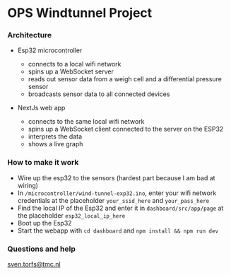 # OPS Windtunnel Project

### Architecture

* Esp32 microcontroller
  * connects to a local wifi network 
  * spins up a WebSocket server 
  * reads out sensor data from a weigh cell and a differential pressure sensor
  * broadcasts sensor data to all connected devices

* NextJs web app 
  * connects to the same local wifi network 
  * spins up a WebSocket client connected to the server on the ESP32
  * interprets the data 
  * shows a live graph

### How to make it work

* Wire up the esp32 to the sensors (hardest part because I am bad at wiring)
* In `/microcontroller/wind-tunnel-exp32.ino`, enter your wifi network credentials at the placeholder `your_ssid_here` and `your_pass_here`
* Find the local IP of the Esp32 and enter it in `dashboard/src/app/page` at the placeholder `esp32_local_ip_here`
* Boot up the Esp32
* Start the webapp with `cd dashboard` and `npm install && npm run dev`


### Questions and help
sven.torfs@tmc.nl
